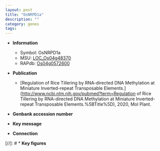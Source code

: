 ```yaml
---
layout: post
title: "OsNRPD1a"
description: ""
category: genes
tags: 
---
```


* **Information**  
    + Symbol: OsNRPD1a  
    + MSU: [LOC_Os04g48370](http://rice.plantbiology.msu.edu/cgi-bin/ORF_infopage.cgi?orf=LOC_Os04g48370)  
    + RAPdb: [Os04g0572600](http://rapdb.dna.affrc.go.jp/viewer/gbrowse_details/irgsp1?name=Os04g0572600)  

* **Publication**  
    + [Regulation of Rice Tillering by RNA-directed DNA Methylation at Miniature Inverted-repeat Transposable Elements.](http://www.ncbi.nlm.nih.gov/pubmed?term=Regulation of Rice Tillering by RNA-directed DNA Methylation at Miniature Inverted-repeat Transposable Elements.%5BTitle%5D), 2020, Mol Plant.

* **Genbank accession number**  

* **Key message**  

* **Connection**  

[//]: # * **Key figures**  


